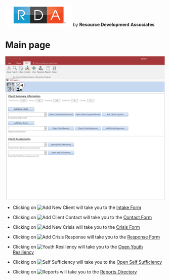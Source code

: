 <!-- ![SVIP Main Page](SVIPMain.png "SVIP Main Page") -->

![RDA Logo](../img/RDA_transparent_210x70.png "RDA Logo") by **Resource Development Associates**

# Main page


![SVIP Main Page](MainPage.png "SVIP Main Page")

* Clicking on 
![Add New Client](/img/addNewClient.png) 
will take you to the 
[Intake Form](/IntakeForm/intakeform.md) 

* Clicking on 
![Add Client Contact](/img/addClientContact.png) 
 will take you to the 
[Contact Form](/ContactForm/ContactForm.md)

* Clicking on 
![Add New Crisis](/img/addNewCrisis.png) 
 will take you to the 
[Crisis Form](/CrisisForm/CrisisForm.md)

* Clicking on 
![Add Crisis Response](/img/addCrisisResponse.png) 
 will take you to the 
[Response Form](/ResponseForm/ResponseForm.md)

* Clicking on 
![Youth Resiliency](/img/youthResiliency.png) 
 will take you to the 
[Open Youth Resiliency](/YouthResiliency/youthResiliency.md)

* Clicking on 
![Self Sufficiency](/img/selfSufficiency.png) 
 will take you to the 
[Open Self Sufficiency](/SelfSufficiency/selfSufficiency.md) 

* Clicking on 
![Reports](/img/reports.png) 
 will take you to the 
[Reports Directory](/ReportsDirectory/ReportsDirectory.md) 

<!-- for sizing images -->
<!-- <img src="http://image.com/image.png" width="200" height="100" /> -->


